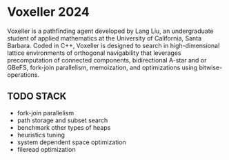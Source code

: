 # Voxeller 2024

Voxeller is a pathfinding agent developed by Lang Liu, an undergraduate student of applied mathematics at the University of California, Santa Barbara. Coded in C++, Voxeller is designed to search in high-dimensional lattice environments of orthogonal navigability that leverages precomputation of connected components, bidirectional A-star and or GBeFS, fork-join parallelism, memoization, and optimizations using bitwise-operations.

## TODO STACK

- fork-join parallelism
- path storage and subset search
- benchmark other types of heaps
- heuristics tuning
- system dependent space optimization
- fileread optimization
